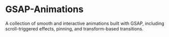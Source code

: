 # GSAP-Animations
A collection of smooth and interactive animations built with GSAP, including scroll-triggered effects, pinning, and transform-based transitions.
